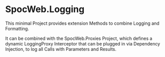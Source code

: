 # SpocWeb.Logging
This minimal Project provides extension Methods to combine Logging and Formatting.

It can be combined with the SpocWeb.Proxies Project,
which defines a dynamic LoggingProxy Interceptor that can be plugged in via Dependency Injection,
to log all Calls with Parameters and Results.


